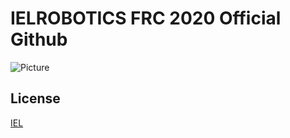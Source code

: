 # IELROBOTICS FRC 2020 Official Github

![Picture](https://kcroboticsteam.files.wordpress.com/2019/07/first-infiniterecharge-rgb_primary-reverse.jpg)

## License
[IEL](https://github.com/ielrobotics)
